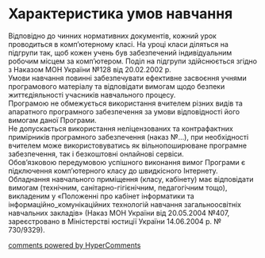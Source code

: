 <div id="hypercomments_widget" class="js-hypercomments-widget invisible"></div>

Характеристика умов навчання
=============================================

Відповідно до чинних нормативних документів, кожний урок проводиться в комп’ютерному класі. На уроці класи діляться на підгрупи так, щоб кожен учень був забезпечений індивідуальним робочим місцем за комп’ютером. Поділ на підгрупи здійснюється згідно з Наказом МОН України №128 від 20.02.2002 р. <br>
Умови навчання повинні забезпечувати ефективне засвоєння учнями програмового матеріалу та відповідати вимогам щодо безпеки життєдіяльності учасників навчального процесу. <br>
Програмою не обмежується використання вчителем різних видів та апаратного програмного забезпечення за умови відповідності його вимогам даної Програми. <br>
Не допускається використання неліцензованих та контрафактних примірників програмного забезпечення (наказ №…), при необхідності вчителем може використовуватись як вільнопоширюване програмне забезпечення, так і безкоштовні онлайнові сервіси.  <br>
Обов’язковою передумовою успішного виконання вимог Програми є підключення комп’ютерного класу до швидкісного Інтернету. <br>
Обладнання навчального приміщення (класу, кабінету) має відповідати вимогам (технічним, санітарно-гігієнічним, педагогічним тощо), викладеним у «Положенні про кабінет інформатики та інформаційно_комунікаційних технологій навчання загальноосвітніх навчальних закладів» (Наказ МОН України від 20.05.2004 №407, зареєстровано в Міністерстві юстиції України 14.06.2004 р. № 730/9329).

<div class="js-hypercomments-container">
<a href="http://hypercomments.com" class="hc-link" title="comments widget">comments powered by HyperComments</a>
</div>